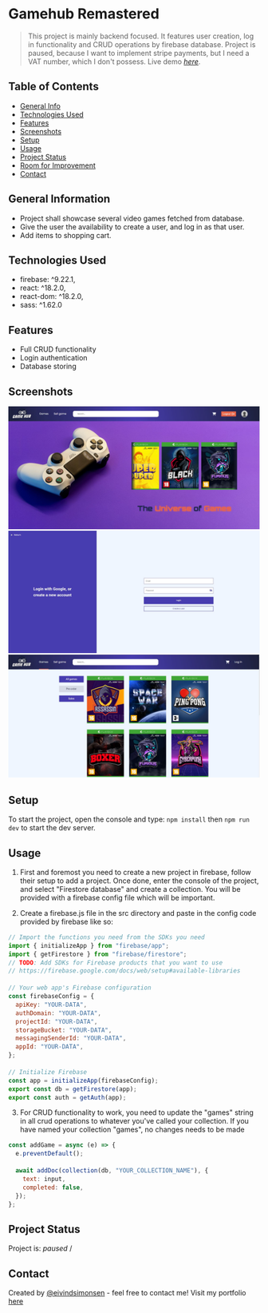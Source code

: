 # Gamehub Remastered

> This project is mainly backend focused. It features user creation, log in functionality and CRUD operations by firebase database.
> Project is paused, because I want to implement stripe payments, but I need a VAT number, which I don't possess.
> Live demo [_here_](https://gorgeous-melomakarona-d5abd6.netlify.app/). <!-- If you have the project hosted somewhere, include the link here. -->

## Table of Contents

- [General Info](#general-information)
- [Technologies Used](#technologies-used)
- [Features](#features)
- [Screenshots](#screenshots)
- [Setup](#setup)
- [Usage](#usage)
- [Project Status](#project-status)
- [Room for Improvement](#room-for-improvement)
- [Contact](#contact)

## General Information

- Project shall showcase several video games fetched from database.
- Give the user the availability to create a user, and log in as that user.
- Add items to shopping cart.

## Technologies Used

- firebase: ^9.22.1,
- react: ^18.2.0,
- react-dom: ^18.2.0,
- sass: ^1.62.0

## Features

- Full CRUD functionality
- Login authentication
- Database storing

## Screenshots

![App screenshot](./src/img/gamehub1.JPG)
![App screenshot](./src/img/gamehub2.JPG)
![App screenshot](./src/img/gamehub3.JPG)

## Setup

To start the project, open the console and type:
`npm install`
then
`npm run dev`
to start the dev server.

## Usage

1. First and foremost you need to create a new project in firebase, follow their setup to add a project. Once done, enter the console of the project, and select "Firestore database" and create a collection. You will be provided with a firebase config file which will be important.

2. Create a firebase.js file in the src directory and paste in the config code provided by firebase like so:

```jsx
// Import the functions you need from the SDKs you need
import { initializeApp } from "firebase/app";
import { getFirestore } from "firebase/firestore";
// TODO: Add SDKs for Firebase products that you want to use
// https://firebase.google.com/docs/web/setup#available-libraries

// Your web app's Firebase configuration
const firebaseConfig = {
  apiKey: "YOUR-DATA",
  authDomain: "YOUR-DATA",
  projectId: "YOUR-DATA",
  storageBucket: "YOUR-DATA",
  messagingSenderId: "YOUR-DATA",
  appId: "YOUR-DATA",
};

// Initialize Firebase
const app = initializeApp(firebaseConfig);
export const db = getFirestore(app);
export const auth = getAuth(app);
```

3. For CRUD functionality to work, you need to update the "games" string in all crud operations to whatever you've called your collection. If you have named your collection "games", no changes needs to be made

```jsx
const addGame = async (e) => {
  e.preventDefault();

  await addDoc(collection(db, "YOUR_COLLECTION_NAME"), {
    text: input,
    completed: false,
  });
};
```

## Project Status

Project is: _paused_ /

## Contact

Created by [@eivindsimonsen](https://www.linkedin.com/in/eivind-simonsen-9469121b9/) - feel free to contact me!
Visit my portfolio [here](https://www.easimonsen.com/)
